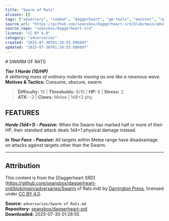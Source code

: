 ```yaml
---
title: "Swarm of Rats"
aliases: []
tags: ["adversary", "combat", "daggerheart", "gm-tools", "monster", "npc", "reference", "srd", "ttrpg"]
source_url: "https://github.com/seansbox/daggerheart-srd/blob/main/adversaries/Swarm of Rats.md"
source_repo: "seansbox/daggerheart-srd"
license: "CC BY 4.0"
category: "adversaries"
created: "2025-07-30T01:28:55.086687"
updated: "2025-07-30T01:28:55.086687"
---
```


﻿# SWARM OF RATS

***Tier 1 Horde (10/HP)***  
*A skittering mass of ordinary rodents moving as one like a ravenous wave.*  
**Motives & Tactics:** Consume, obscure, swarm

> **Difficulty:** 10 | **Thresholds:** 6/10 | **HP:** 6 | **Stress:** 2  
> **ATK:** -3 | **Claws:** Melee | 1d8+2 phy  

## FEATURES

***Horde (1d4+1) - Passive:*** When the Swarm has marked half or more of their HP, their standard attack deals 1d4+1 physical damage instead.

***In Your Face - Passive:*** All targets within Melee range have disadvantage on attacks against targets other than the Swarm.

---

## Attribution

This content is from the [Daggerheart SRD](https://github.com/seansbox/daggerheart-srd/blob/main/adversaries/Swarm of Rats.md) by [Darrington Press](https://darringtonpress.com/), licensed under [CC BY 4.0](https://creativecommons.org/licenses/by/4.0/).

**Source:** `adversaries/Swarm of Rats.md`  
**Repository:** [seansbox/daggerheart-srd](https://github.com/seansbox/daggerheart-srd)  
**Downloaded:** 2025-07-30 01:28:55

